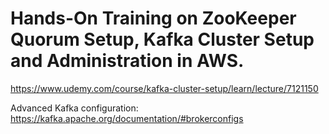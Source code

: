 # Hands-On Training on ZooKeeper Quorum Setup, Kafka Cluster Setup and Administration in AWS.

https://www.udemy.com/course/kafka-cluster-setup/learn/lecture/7121150

Advanced Kafka configuration:
https://kafka.apache.org/documentation/#brokerconfigs
